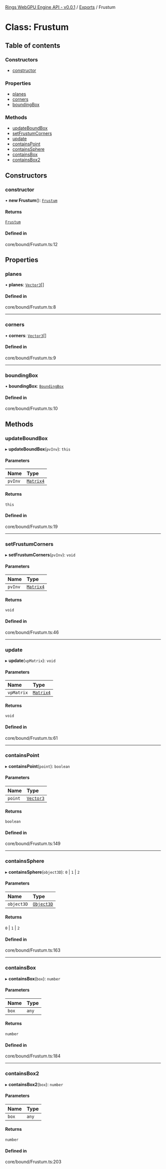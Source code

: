 [Rings WebGPU Engine API - v0.0.1](../README.md) / [Exports](../modules.md) / Frustum

# Class: Frustum

## Table of contents

### Constructors

- [constructor](Frustum.md#constructor)

### Properties

- [planes](Frustum.md#planes)
- [corners](Frustum.md#corners)
- [boundingBox](Frustum.md#boundingbox)

### Methods

- [updateBoundBox](Frustum.md#updateboundbox)
- [setFrustumCorners](Frustum.md#setfrustumcorners)
- [update](Frustum.md#update)
- [containsPoint](Frustum.md#containspoint)
- [containsSphere](Frustum.md#containssphere)
- [containsBox](Frustum.md#containsbox)
- [containsBox2](Frustum.md#containsbox2)

## Constructors

### constructor

• **new Frustum**(): [`Frustum`](Frustum.md)

#### Returns

[`Frustum`](Frustum.md)

#### Defined in

core/bound/Frustum.ts:12

## Properties

### planes

• **planes**: [`Vector3`](Vector3.md)[]

#### Defined in

core/bound/Frustum.ts:8

___

### corners

• **corners**: [`Vector3`](Vector3.md)[]

#### Defined in

core/bound/Frustum.ts:9

___

### boundingBox

• **boundingBox**: [`BoundingBox`](BoundingBox.md)

#### Defined in

core/bound/Frustum.ts:10

## Methods

### updateBoundBox

▸ **updateBoundBox**(`pvInv`): `this`

#### Parameters

| Name | Type |
| :------ | :------ |
| `pvInv` | [`Matrix4`](Matrix4.md) |

#### Returns

`this`

#### Defined in

core/bound/Frustum.ts:19

___

### setFrustumCorners

▸ **setFrustumCorners**(`pvInv`): `void`

#### Parameters

| Name | Type |
| :------ | :------ |
| `pvInv` | [`Matrix4`](Matrix4.md) |

#### Returns

`void`

#### Defined in

core/bound/Frustum.ts:46

___

### update

▸ **update**(`vpMatrix`): `void`

#### Parameters

| Name | Type |
| :------ | :------ |
| `vpMatrix` | [`Matrix4`](Matrix4.md) |

#### Returns

`void`

#### Defined in

core/bound/Frustum.ts:61

___

### containsPoint

▸ **containsPoint**(`point`): `boolean`

#### Parameters

| Name | Type |
| :------ | :------ |
| `point` | [`Vector3`](Vector3.md) |

#### Returns

`boolean`

#### Defined in

core/bound/Frustum.ts:149

___

### containsSphere

▸ **containsSphere**(`object3D`): ``0`` \| ``1`` \| ``2``

#### Parameters

| Name | Type |
| :------ | :------ |
| `object3D` | [`Object3D`](Object3D.md) |

#### Returns

``0`` \| ``1`` \| ``2``

#### Defined in

core/bound/Frustum.ts:163

___

### containsBox

▸ **containsBox**(`box`): `number`

#### Parameters

| Name | Type |
| :------ | :------ |
| `box` | `any` |

#### Returns

`number`

#### Defined in

core/bound/Frustum.ts:184

___

### containsBox2

▸ **containsBox2**(`box`): `number`

#### Parameters

| Name | Type |
| :------ | :------ |
| `box` | `any` |

#### Returns

`number`

#### Defined in

core/bound/Frustum.ts:203
